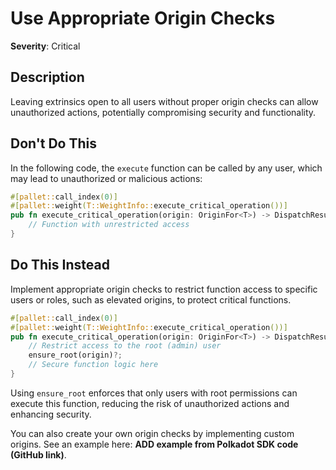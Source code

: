 # Use Appropriate Origin Checks

**Severity**: Critical

## Description

Leaving extrinsics open to all users without proper origin checks can allow unauthorized actions, potentially
compromising security and functionality.

## Don't Do This

In the following code, the `execute` function can be called by any user, which may lead to unauthorized or malicious
actions:

```rust
#[pallet::call_index(0)]
#[pallet::weight(T::WeightInfo::execute_critical_operation())]
pub fn execute_critical_operation(origin: OriginFor<T>) -> DispatchResult {
    // Function with unrestricted access
}
```

## Do This Instead

Implement appropriate origin checks to restrict function access to specific users or roles, such as elevated origins, to
protect critical functions.

```rust
#[pallet::call_index(0)]
#[pallet::weight(T::WeightInfo::execute_critical_operation())]
pub fn execute_critical_operation(origin: OriginFor<T>) -> DispatchResult {
    // Restrict access to the root (admin) user
    ensure_root(origin)?;
    // Secure function logic here
}
```

Using `ensure_root` enforces that only users with root permissions can execute this function, reducing the risk of
unauthorized actions and enhancing security.

You can also create your own origin checks by implementing custom origins. See an example here: **ADD example from Polkadot SDK code (GitHub link)**.
